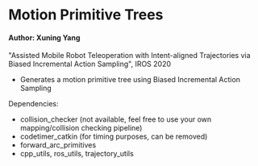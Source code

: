 # Motion Primitive Trees
#### Author: Xuning Yang

"Assisted Mobile Robot Teleoperation with Intent-aligned Trajectories via Biased Incremental Action Sampling", IROS 2020

- Generates a motion primitive tree using Biased Incremental Action Sampling

Dependencies:
- collision_checker (not available, feel free to use your own mapping/collision checking pipeline)
- codetimer_catkin (for timing purposes, can be removed)
- forward_arc_primitives
- cpp_utils, ros_utils, trajectory_utils
